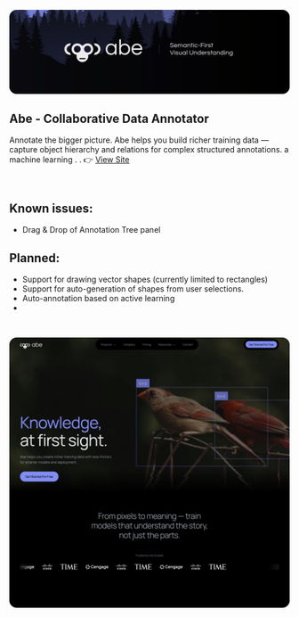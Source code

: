 ![Preview](./banner.png)

## Abe - Collaborative Data Annotator
Annotate the bigger picture. Abe helps you build richer training data — capture object hierarchy and relations for complex structured annotations.
a machine learning . .  👉 [View Site](https://site-template-v2.vercel.app)

<br>

## Known issues:
- Drag & Drop of Annotation Tree panel

## Planned:
- Support for drawing vector shapes (currently limited to rectangles)
- Support for auto-generation of shapes from user selections.
- Auto-annotation based on active learning
- 
<br>

![Preview](./site_preview_home.png)
